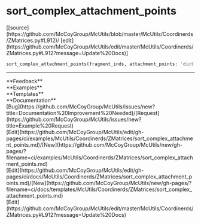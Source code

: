 # <a id="McUtils.Coordinerds.ZMatrices.sort_complex_attachment_points">sort_complex_attachment_points</a>
<div class="docs-source-link" markdown="1">
[[source](https://github.com/McCoyGroup/McUtils/blob/master/McUtils/Coordinerds/ZMatrices.py#L912)/
[edit](https://github.com/McCoyGroup/McUtils/edit/master/McUtils/Coordinerds/ZMatrices.py#L912?message=Update%20Docs)]
</div>

```python
sort_complex_attachment_points(fragment_inds, attachment_points: 'dict|tuple[tuple[int], list[list[int]]]'): 
```













---


<div markdown="1" class="text-secondary">
<div class="container">
  <div class="row">
   <div class="col" markdown="1">
**Feedback**   
</div>
   <div class="col" markdown="1">
**Examples**   
</div>
   <div class="col" markdown="1">
**Templates**   
</div>
   <div class="col" markdown="1">
**Documentation**   
</div>
   <div class="col" markdown="1">
   
</div>
   <div class="col" markdown="1">
   
</div>
   <div class="col" markdown="1">
   
</div>
</div>
  <div class="row">
   <div class="col" markdown="1">
[Bug](https://github.com/McCoyGroup/McUtils/issues/new?title=Documentation%20Improvement%20Needed)/[Request](https://github.com/McCoyGroup/McUtils/issues/new?title=Example%20Request)   
</div>
   <div class="col" markdown="1">
[Edit](https://github.com/McCoyGroup/McUtils/edit/gh-pages/ci/examples/McUtils/Coordinerds/ZMatrices/sort_complex_attachment_points.md)/[New](https://github.com/McCoyGroup/McUtils/new/gh-pages/?filename=ci/examples/McUtils/Coordinerds/ZMatrices/sort_complex_attachment_points.md)   
</div>
   <div class="col" markdown="1">
[Edit](https://github.com/McCoyGroup/McUtils/edit/gh-pages/ci/docs/McUtils/Coordinerds/ZMatrices/sort_complex_attachment_points.md)/[New](https://github.com/McCoyGroup/McUtils/new/gh-pages/?filename=ci/docs/templates/McUtils/Coordinerds/ZMatrices/sort_complex_attachment_points.md)   
</div>
   <div class="col" markdown="1">
[Edit](https://github.com/McCoyGroup/McUtils/edit/master/McUtils/Coordinerds/ZMatrices.py#L912?message=Update%20Docs)   
</div>
   <div class="col" markdown="1">
   
</div>
   <div class="col" markdown="1">
   
</div>
   <div class="col" markdown="1">
   
</div>
</div>
</div>
</div>